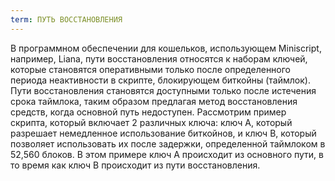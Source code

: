 ```yaml
---
term: ПУТЬ ВОССТАНОВЛЕНИЯ
---
```


В программном обеспечении для кошельков, использующем Miniscript, например, Liana, пути восстановления относятся к наборам ключей, которые становятся оперативными только после определенного периода неактивности в скрипте, блокирующем биткойны (таймлок). Пути восстановления становятся доступными только после истечения срока таймлока, таким образом предлагая метод восстановления средств, когда основной путь недоступен. Рассмотрим пример скрипта, который включает 2 различных ключа: ключ A, который разрешает немедленное использование биткойнов, и ключ B, который позволяет использовать их после задержки, определенной таймлоком в 52,560 блоков. В этом примере ключ A происходит из основного пути, в то время как ключ B происходит из пути восстановления.